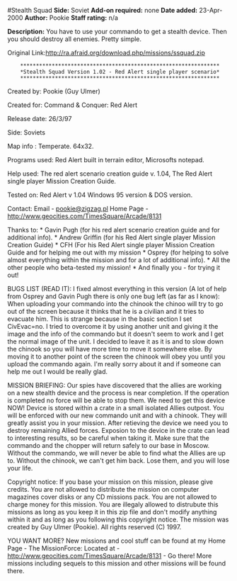 #Stealth Squad
**Side:** Soviet
**Add-on required:** none
**Date added:** 23-Apr-2000
**Author:** Pookie
**Staff rating:** n/a

**Description:** You have to use your commando to get a stealth device. Then you should destroy all enemies. Pretty simple.

Original Link:http://ra.afraid.org/download.php/missions/ssquad.zip


        ***************************************************************
        *Stealth Squad Version 1.02 - Red Alert single player scenario* 
        ***************************************************************
                  
Created by: Pookie (Guy Ulmer)

Created for: Command & Conquer: Red Alert

Release date: 26/3/97

Side: Soviets

Map info : Temperate. 64x32.

Programs used: Red Alert built in terrain editor, Microsofts notepad.

Help used: The red alert scenario creation guide v. 1.04, The Red Alert
           single player Mission Creation Guide.

Tested on: Red Alert v 1.04 Windows 95 version & DOS version.

Contact: Email - pookie@zigzag.pl
         Home Page - http://www.geocities.com/TimesSquare/Arcade/8131

Thanks to: * Gavin Pugh (for his red alert scenario creation guide and for 
             additional info).
           * Andrew Griffin (for his Red Alert single player Mission Creation 
             Guide)
           * CFH (For his Red Alert single player Mission Creation Guide and
             for helping me out with my mission
           * Osprey (for helping to solve almost everything within the mission
             and for a lot of additional info).
           * All the other people who beta-tested my mission!
           * And finally you - for trying it out!

BUGS LIST (READ IT):
I fixed almost everything in this version (A lot of help from Osprey and Gavin
Pugh there is only one bug left (as far as I know):
When uploading your commando into the chinook the chinoo will try to go
out of the screen because it thinks that he is a civilian and it tries
to evacuate him. This is strange because in the basic section I set 
CivEvac=no. I tried to overcome it by using another unit and giving it the
image and the info of the commando but it doesn't seem to work and I get the
normal image of the unit.
I decided to leave it as it is and to slow down the chinook so you will
have more time to move it somewhere else. By moving it to another point of
the screen the chinook will obey you until you upload the commando again.
I'm really sorry about it and if someone can help me out I would be really
glad.

MISSION BRIEFING:
Our spies have discovered that the allies are working on a new stealth
device and the process is near completion. If the operation is completed no 
force will be able to stop them. We need to get this device NOW!
Device is stored within a crate in a small isolated Allies outpost. You
will be enforced with our new commando unit and with a chinook. They will
greatly assist you in your mission. After retieving the device we need
you to destroy remaining Allied forces.
Exposion to the device in the crate can lead to interesting results, so be 
careful when taking it.
Make sure that the commando and the chopper will return safely to our base
in Moscow. Without the commando, we will never be able to find what the 
Allies are up to. Without the chinook, we can't get him back. Lose them, and
you will lose your life.

Copyright notice:
If you base your mission on this mission, please give credits.
You are not allowed to distribute the mission on computer magazines cover
disks or any CD missions pack. You are not allowed to charge money for
this mission.
You are illegaly allowed to distrubute this missions as long as you keep
it in this zip file and don't modify anything within it and as long
as you following this copyright notice.
The mission was created by Guy Ulmer (Pookie). All rights reserved (C) 1997.

YOU WANT MORE?
New missions and cool stuff can be found at my Home Page - The MissionForce:
Located at - http://www.geocities.com/TimesSquare/Arcade/8131 - Go there!
More missions including sequels to this mission and other missions will
be found there.
























